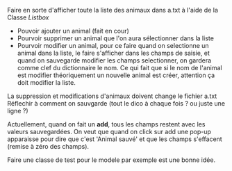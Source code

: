 Faire en sorte d'afficher toute la liste des animaux dans a.txt à l'aide de la Classe *Listbox*

 - Pouvoir ajouter un animal (fait en cour)
 - Pourvoir supprimer un animal que l'on aura sélectionner dans la liste
 - Pourvoir modifier un animal, pour ce faire quand on selectionne un animal dans la liste, le faire s'afficher dans les champs de saisie, et quand on sauvegarde modifier les champs selectionner, on gardera comme clef du dictionnaire le nom. Ce qui fait que si le nom de l'animal est modifier théoriquement un nouvelle animal est créer, attention ça doit modifier la liste.

La suppression et modifications d'animaux doivent change le fichier a.txt
Réflechir à comment on sauvgarde (tout le dico à chaque fois ? ou juste une ligne ?)

Actuellement, quand on fait un **add**, tous les champs restent avec les valeurs sauvegardées.
On veut que quand on click sur add une pop-up apparaisse pour dire que c'est 'Animal sauvé' et que les champs s'effacent (remise à zéro des champs).

Faire une classe de test pour le modele par exemple est une bonne idée.
